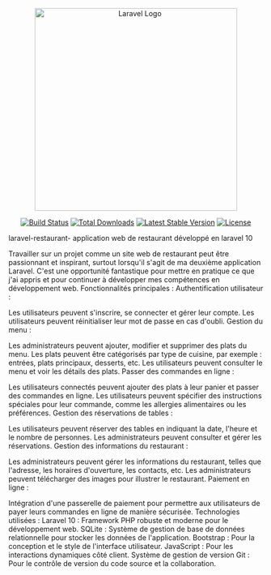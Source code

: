 <p align="center"><a href="https://laravel.com" target="_blank"><img src="https://raw.githubusercontent.com/laravel/art/master/logo-lockup/5%20SVG/2%20CMYK/1%20Full%20Color/laravel-logolockup-cmyk-red.svg" width="400" alt="Laravel Logo"></a></p>

<p align="center">
<a href="https://github.com/laravel/framework/actions"><img src="https://github.com/laravel/framework/workflows/tests/badge.svg" alt="Build Status"></a>
<a href="https://packagist.org/packages/laravel/framework"><img src="https://img.shields.io/packagist/dt/laravel/framework" alt="Total Downloads"></a>
<a href="https://packagist.org/packages/laravel/framework"><img src="https://img.shields.io/packagist/v/laravel/framework" alt="Latest Stable Version"></a>
<a href="https://packagist.org/packages/laravel/framework"><img src="https://img.shields.io/packagist/l/laravel/framework" alt="License"></a>
</p>

laravel-restaurant-
application web de restaurant développé en laravel 10

Travailler sur un projet comme un site web de restaurant peut être passionnant et inspirant, surtout lorsqu'il s'agit de ma deuxième application Laravel. C'est une opportunité fantastique pour mettre en pratique ce que j'ai appris et pour continuer à développer mes compétences en développement web. Fonctionnalités principales : Authentification utilisateur :

Les utilisateurs peuvent s'inscrire, se connecter et gérer leur compte. Les utilisateurs peuvent réinitialiser leur mot de passe en cas d'oubli. Gestion du menu :

Les administrateurs peuvent ajouter, modifier et supprimer des plats du menu. Les plats peuvent être catégorisés par type de cuisine, par exemple : entrées, plats principaux, desserts, etc. Les utilisateurs peuvent consulter le menu et voir les détails des plats. Passer des commandes en ligne :

Les utilisateurs connectés peuvent ajouter des plats à leur panier et passer des commandes en ligne. Les utilisateurs peuvent spécifier des instructions spéciales pour leur commande, comme les allergies alimentaires ou les préférences. Gestion des réservations de tables :

Les utilisateurs peuvent réserver des tables en indiquant la date, l'heure et le nombre de personnes. Les administrateurs peuvent consulter et gérer les réservations. Gestion des informations du restaurant :

Les administrateurs peuvent gérer les informations du restaurant, telles que l'adresse, les horaires d'ouverture, les contacts, etc. Les administrateurs peuvent télécharger des images pour illustrer le restaurant. Paiement en ligne :

Intégration d'une passerelle de paiement pour permettre aux utilisateurs de payer leurs commandes en ligne de manière sécurisée. Technologies utilisées : Laravel 10 : Framework PHP robuste et moderne pour le développement web. SQLite : Système de gestion de base de données relationnelle pour stocker les données de l'application. Bootstrap : Pour la conception et le style de l'interface utilisateur. JavaScript : Pour les interactions dynamiques côté client. Système de gestion de version Git : Pour le contrôle de version du code source et la collaboration.
